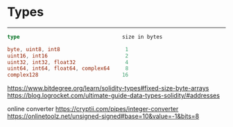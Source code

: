 # Types
---

```go
type                                 size in bytes

byte, uint8, int8                     1
uint16, int16                         2
uint32, int32, float32                4
uint64, int64, float64, complex64     8
complex128                           16
```

https://www.bitdegree.org/learn/solidity-types#fixed-size-byte-arrays
https://blog.logrocket.com/ultimate-guide-data-types-solidity/#addresses

online converter
https://cryptii.com/pipes/integer-converter
https://onlinetoolz.net/unsigned-signed#base=10&value=-1&bits=8
